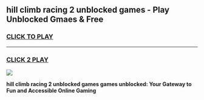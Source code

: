 
## hill climb racing 2 unblocked games - Play Unblocked Gmaes & Free
<h3>
<a href="https://news.freeplayer.one?title=hill_climb_racing_2_unblocked_games&ref=23F">CLICK TO PLAY</a></h3>
<hr>

<h3>
<a href="https://news.freeplayer.one?title=hill_climb_racing_2_unblocked_games&ref=23F">CLICK 2 PLAY</a>
  
</h3>

<a href="https://news.freeplayer.one?title=hill_climb_racing_2_unblocked_games&ref=23F/"><img src="https://clearcache.store/games.png"></a>


**hill climb racing 2 unblocked games games unblocked: Your Gateway to Fun and Accessible Online Gaming**
